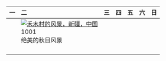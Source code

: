 | 一   | 二                                                                                                                                                                                           | 三   | 四   | 五   | 六   | 日   |
|:----|:--------------------------------------------------------------------------------------------------------------------------------------------------------------------------------------------|:----|:----|:----|:----|:----|
|     | [![](https://www.bing.com/th?id=OHR.NationalDay2024_ZH-CN7026189162_320x240.jpg '禾木村的风景，新疆，中国')](https://www.bing.com/th?id=OHR.NationalDay2024_ZH-CN7026189162_UHD.jpg)<br>1001<br>绝美的秋日风景 |     |     |     |     |     |
|     |                                                                                                                                                                                             |     |     |     |     |     |
|     |                                                                                                                                                                                             |     |     |     |     |     |
|     |                                                                                                                                                                                             |     |     |     |     |     |
|     |                                                                                                                                                                                             |     |     |     |     |     |